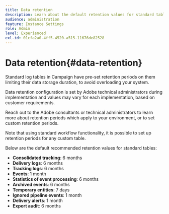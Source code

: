 ```yaml
---
title: Data retention
description: Learn about the default retention values for standard tables
audience: administration
feature: Instance Settings
role: Admin
level: Experienced
exl-id: 01cfa2a0-4ff5-4520-a515-11676de82528
---
```

# Data retention{#data-retention}

Standard log tables in Campaign have pre-set retention periods on them limiting their data storage duration, to avoid overloading your system.

Data retention configuration is set by Adobe technical administrators during implementation and values may vary for each implementation, based on customer requirements.

Reach out to the Adobe consultants or technical administrators to learn more about retention periods which apply to your environment, or to set custom retention periods.

Note that using standard workflow functionality, it is possible to set up retention periods for any custom table.

Below are the default recommended retention values for standard tables:

* **Consolidated tracking**: 6 months
* **Delivery logs**: 6 months
* **Tracking logs**: 6 months
* **Events**: 1 month
* **Statistics of event processing**: 6 months
* **Archived events**: 6 months
* **Temporary entities**: 7 days
* **Ignored pipeline events**: 1 month
* **Delivery alerts**: 1 month
* **Export audit**: 6 months

